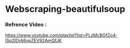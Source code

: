 # Webscraping-beautifulsoup

### Refrence Video :

https://www.youtube.com/playlist?list=PLzMcBGfZo4-lSq2IDrA6vpZEV92AmQfJK
